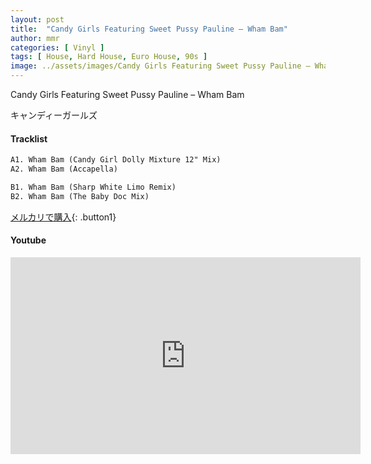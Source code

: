 ```yaml
---
layout: post
title:  "Candy Girls Featuring Sweet Pussy Pauline – Wham Bam"
author: mmr
categories: [ Vinyl ]
tags: [ House, Hard House, Euro House, 90s ]
image: ../assets/images/Candy Girls Featuring Sweet Pussy Pauline – Wham Bam.webp
---
```


Candy Girls Featuring Sweet Pussy Pauline – Wham Bam

キャンディーガールズ

#### Tracklist
```md
A1. Wham Bam (Candy Girl Dolly Mixture 12" Mix)
A2. Wham Bam (Accapella)

B1. Wham Bam (Sharp White Limo Remix)
B2. Wham Bam (The Baby Doc Mix)
```

[メルカリで購入](https://jp.mercari.com/item/m79912167654?afid=6142608987){: .button1}

#### Youtube
<iframe width="560" height="315" src="https://www.youtube.com/embed/Vv9BWCWu4eI?si=iThhe1ZhbgA92awc" title="YouTube video player" frameborder="0" allow="accelerometer; autoplay; clipboard-write; encrypted-media; gyroscope; picture-in-picture; web-share" referrerpolicy="strict-origin-when-cross-origin" allowfullscreen></iframe>